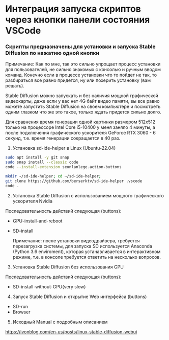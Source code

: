 Интеграция запуска скриптов через кнопки панели состояния VSCode
================================================================


### Скрипты предназначены для установки и запуска Stable Diffusion по нажатию одной кнопки

Примечание: Как по мне, так это сильно упрощает процесс установки для пользователей, не сильно
знакомых с консолью и ручным вводом команд. Конечно если в процессе установки что то пойдет не
так, то разбираться все равно придется, ну или похерить установку (вам решать).

Stable Diffusion можно запускать и без наличия мощной графической видеокарты, даже если
у вас нет 4G байт видео памяти, вы все равно можете запустить Stable Diffusion на своем
компьютере и посмотреть одним глазком что же это такое, только ждать придется сильно долго.

Для сравнения время генерации одной картинки размером 512x512 только на процессоре Intel Core i5-10400
у меня заняло 4 минуты, а после подключения графического ускорителя GeForce RTX 3060 - 6 секунд,
т.е. время генерации сокращается в 40 раз.


1. Установка sd-ide-helper в Linux (Ubuntu-22.04)

```sh
sudo apt install -y git snap
sudo snap install --classic code
code --install-extension seunlanlege.action-buttons

mkdir ~/sd-ide-helper; cd ~/sd-ide-helper;
git clone https://github.com/berserktv/sd-ide-helper .vscode
code .
```

2. Установка Stable Diffusion c использованием мощного графического ускорителя Nvidia

Последовательность действий следующая (buttons):

- GPU-install-and-reboot
- SD-install

  Примечание: после установки видеодрайвера, требуется перезагрузка системы,
              для запуска SD используется Anaconda (Python 3.6 enviroment),
              которая устанавливается в интерактивном режиме,
              т.е. в консоле требуется ответить на несколько вопросов.

3. Установка Stable Diffusion без использования GPU

Последовательность действий следующая (buttons):

- SD-install-without-GPU(very slow)

4. Запуск Stable Diffusion и открытие Web интерфейса (buttons)
   
- SD-run
- Browser

5. Исходный Manual c подробным описанием

https://ivonblog.com/en-us/posts/linux-stable-diffusion-webui
